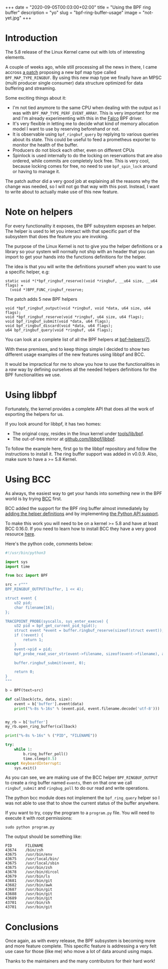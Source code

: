 +++
date        = "2020-09-05T00:03:00+02:00"
title       = "Using the BPF ring buffer"
description = "yo"
slug        = "bpf-ring-buffer-usage"
image       = "not-yet.jpg"
+++

# Introduction

The 5.8 release of the Linux Kernel came out with lots of interesting elements.

A couple of weeks ago, while still processing all the news in there, I came accross [a patch](0) proposing
a new bpf map type called `BPF_MAP_TYPE_RINGBUF`. By using this new map type
we finally have an MPSC (multi producer single consumer) data structure
optimized for data buffering and streaming.

Some exciting things about it:

- I'm not tied anymore to the same CPU when dealing with the output as I was with `BPF_MAP_TYPE_PERF_EVENT_ARRAY`. This is very important for me and I'm already experimenting with this in the [Falco](8) BPF driver.
- It's very flexible in letting me to decide what kind of memory allocation model I want to use by reserving beforehand or not.
- It is observable using `bpf_ringbuf_query` by replying to various queries about its  state. This could be useful to feed a prometheus exporter to monitor the health of the buffer.
- Producers do not block each other, even on different CPUs
- Spinlock is used internally to do the locking on reservations that are also ordered, while commits are completely lock free. This is very cool, because locking comes for free, no need to use `bpf_spin_lock` around or having to manage it.

The patch author did a very good job at explaining all the reasons why the change
was needed, so I will not go that way with this post. Instead, I want to write
about to actually make use of this new feature.

# Note on helpers

For every functionality it exposes, the BPF subsystem exposes an helper.
The helper is used to let you interact with that specific part of the subsystem
that does the feature you are invoking.

The purpose of the Linux Kernel is not to give you the helper definitions
or a library so your system will normally not ship with an header that you can
import to get your hands into the functions definitions for the helper.

The idea is that you will write the definitions yourself when you want to use a specific helper, e.g:

```
static void *(*bpf_ringbuf_reserve)(void *ringbuf, __u64 size, __u64 flags) =
  (void *)BPF_FUNC_ringbuf_reserve;
```


The patch adds 5 new BPF helpers

```
void *bpf_ringbuf_output(void *ringbuf, void *data, u64 size, u64 flags);
void *bpf_ringbuf_reserve(void *ringbuf, u64 size, u64 flags);
void bpf_ringbuf_submit(void *data, u64 flags);
void bpf_ringbuf_discard(void *data, u64 flags);
u64 bpf_ringbuf_query(void *ringbuf, u64 flags);
```

You can look at a complete list of all the BPF helpers at [bpf-helpers(7)](5).

With these premises, and to keep things simple I decided to show two different usage examples of the new features using libbpf and BCC.

It would be impractical for me to show you how to
use the functionalities in a *raw* way by defining ourselves all
the needed helpers definitions for the BPF functionalities we use.


# Using libbpf

Fortunately, the kernel provides a complete API that does all the work of exporting the helpers for us.

If you look around for libbpf, it has two homes:

- The original copy, resides in the linux kernel under [tools/lib/bpf](6).
- The out-of-tree mirror at [github.com/libbpf/libbpf](7).

To follow the example here, first go to the libbpf repository and follow the instructions to install it.
The ring buffer support was added in v0.0.9. Also, make sure to have a >= 5.8 Kernel.



# Using BCC

As always, the easiest way to get your hands into something new in the BPF world
is by trying [BCC](1) first.

BCC added the support for the BPF ring buffer almost immediately by [adding the helper definitions](2)
and by implementing [the Python API support](3).

To make this work you will need to be on a kernel >= 5.8 and have at least BCC 0.16.0.
If you need to learn how to install BCC they have a very good resource [here](4).

Here's the python code, comments below:

```python
#!/usr/bin/python3

import sys
import time

from bcc import BPF

src = r"""
BPF_RINGBUF_OUTPUT(buffer, 1 << 4);

struct event {
    u32 pid;
    char filename[16];
};

TRACEPOINT_PROBE(syscalls, sys_enter_execve) {
    u32 pid = bpf_get_current_pid_tgid();
    struct event *event = buffer.ringbuf_reserve(sizeof(struct event));
    if (!event) {
        return 1;
    }
    event->pid = pid;
    bpf_probe_read_user_str(event->filename, sizeof(event->filename), args->filename);

    buffer.ringbuf_submit(event, 0);

    return 0;
}
"""

b = BPF(text=src)

def callback(ctx, data, size):
    event = b['buffer'].event(data)
    print("%-8s %-16s" % (event.pid, event.filename.decode('utf-8')))


my_rb = b['buffer']
my_rb.open_ring_buffer(callback)

print("%-8s %-16s" % ("PID", "FILENAME"))

try:
    while 1:
        b.ring_buffer_poll()
        time.sleep(0.5)
except KeyboardInterrupt:
    sys.exit()
```

As you can see, we are making use of the BCC helper `BPF_RINGBUF_OUTPUT` to
create a ring buffer named `events`, then on that one we call `ringbuf_submit` and `ringbug_poll`
to do our read and write operations. 

The python bcc module does not implement the `bpf_ring_query` helper so I was not
able to use that to show the current status of the buffer anywhere.

If you want to try, copy the program to a `program.py` file.
You will need to execute it with root permissions:

```
sudo python program.py
```

The output should be something like:
```
PID      FILENAME
43674    /bin/zsh
43675    /usr/bin/env
43675    /usr/local/bin/
43675    /usr/local/sbin
43675    /usr/bin/zsh
43678    /usr/bin/dircol
43679    /usr/bin/ls
43681    /usr/bin/git
43682    /usr/bin/awk
43687    /usr/bin/git
43688    /usr/bin/git
43689    /usr/bin/git
43701    /usr/bin/sh
43701    /usr/bin/git
```

# Conclusions

Once again, as with every release, the BPF subsystem is becoming more
and more feature complete. This specific feature is addressing a 
very felt use case for those (like me) who move a lot of data around using maps.

Thanks to the maintainers and the many contributors for their hard work!

[0]: https://git.kernel.org/pub/scm/linux/kernel/git/torvalds/linux.git/commit/?id=457f44363a8894135c85b7a9afd2bd8196db24ab
[1]: https://github.com/iovisor/bcc
[2]: https://github.com/iovisor/bcc/pull/2969
[3]: https://github.com/iovisor/bcc/pull/2989
[4]: https://github.com/iovisor/bcc/blob/master/INSTALL.md
[5]: https://man7.org/linux/man-pages/man7/bpf-helpers.7.html#IMPLEMENTATION
[6]: https://git.kernel.org/pub/scm/linux/kernel/git/stable/linux.git/tree/tools/lib/bpf?h=v5.8.6
[7]: https://github.com/libbpf/libbpf
[8]: https://github.com/falcosecurity/falco
